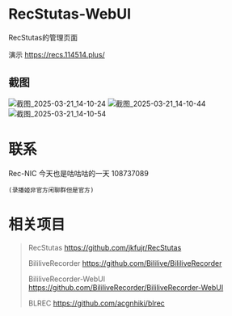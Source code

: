 # RecStutas-WebUI

RecStutas的管理页面

演示 https://recs.114514.plus/

## 截图

![截图_2025-03-21_14-10-24](https://github.com/user-attachments/assets/73586681-cdc9-4420-bf61-aa9926c00556)
![截图_2025-03-21_14-10-44](https://github.com/user-attachments/assets/722b1d9e-4463-4ac7-a410-6517e046881f)
![截图_2025-03-21_14-10-54](https://github.com/user-attachments/assets/f10d1a24-a2d2-492d-b397-b8bdc2acc7df)

# 联系

Rec-NIC 今天也是咕咕咕的一天 108737089

    (录播姬非官方闲聊群但是官方)

# 相关项目

> RecStutas https://github.com/jkfujr/RecStutas
>
> BililiveRecorder https://github.com/Bililive/BililiveRecorder
>
> BililiveRecorder-WebUI https://github.com/BililiveRecorder/BililiveRecorder-WebUI
>
> BLREC https://github.com/acgnhiki/blrec
